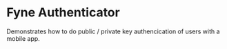 # Fyne Authenticator

Demonstrates how to do public / private key authencication of users with a mobile app.


